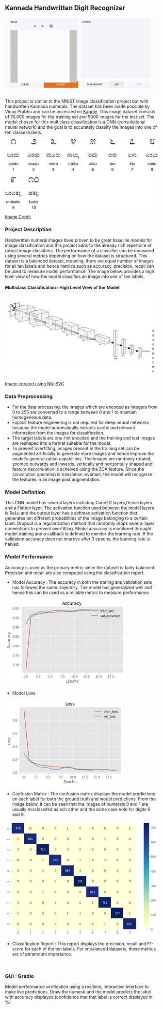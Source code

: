 ## Kannada Handwritten Digit Recognizer

![Alt Text](kannadadigits.gif)

This project is similar to the MNIST image classification project but with handwritten Kannada numerals. The dataset has been made possible by Vinay Prabhu and can be accessed on [Kaggle](https://www.kaggle.com/c/Kannada-MNIST). This image dataset consists of 70,000 images for the training set and 5000 images for the test set. The model chosen for this multiclass classification is a CNN (convolutional neural network) and the goal is to accurately classify the images into one of ten classes/labels. 

![Alt Text](kannada4.gif)

[Image Credit](https://omniglot.com/writing/kannada.htm)

### Project Description 

Handwritten numeral images have proven to be great baseline models for image classification and this project adds to the already rich repertoire of robust image classifiers. The performance of a classifier can be measured using several metrics depending on how the dataset is structured. This dataset is a balanced dataset, meaning, there are equal number of images for all ten labels and hence metrics such as accuracy, precision, recall can be used to measure model performance. 
The image below provides a high level view of how the model classifies an image into one of ten labels. 

#### Multiclass Classification : High Level View of the Model

![Alt Text](CNNML.png)

[Image created using NN-SVG](https://alexlenail.me/NN-SVG/)

### Data Preprocessing 

- For the data processing, the images which are encoded as integers from 0 to 255 are converted to a range between 0 and 1 to maintain homogeneous data. 
- Explicit feature engineering is not required for deep neural networks because the model automatically extracts useful and relevant information from the images for classification.
- The target labels are one-hot encoded and the training and test images are reshaped into a format suitable for the model. 
- To prevent overfitting, images present in the training set can be augmented artificially to generate more images and hence improve the model's generalization capabilities. The images are randomly rotated, zoomed outwards and inwards, vertically and horizontally shaped and feature decorrelation is acheived using the ZCA feature. Since the convolution operation is translation invariant, the model will recognize the features in an image post augmentation. 

### Model Definition 

This CNN model has several layers including Conv2D layers,Dense layers and a Flatten layer. 
The activation function used between the model layers is ReLu and the output layer has a softmax activation function that generates ten different probabilities of the image belonging to a certain label. Dropout is a regularization method that randomly drops several layer connections to prevent overfitting. Model accuracy is monitored throught model training and a callback is defined to monitor the learning rate. If the validation accuracy does not improve after 3 epochs, the leanring rate is halved. 

### Model Performance 

Accuracy is used as the primary metric since the dataset is fairly balanced. Precision and recall are also computed using the classification report. 

- Model Accuracy : The accuracy in both the traning ans validation sets has followed the same trajectory. The model has generalized well and hence this can be used as a reliable metric to measure performance.

![](accuracy.png)


- Model Loss

![](loss.png)

- Confusion Matrix : The confusion matrix displays the model predictions on each label for both the ground truth and model predictions. From the image below, it can be seen that the images of numerals 0 and 1 are usually misclassifed as ech other and the same case hold for digits 6 and 9. 

![](cm_k.png)

- Classification Report : This report displays the precision, recall and F1-score for each of the ten labels. For imbalanced datasets, these metrics are of paramount importance. 

![]()

### GUI : Gradio 

Model performance verification using a realtime, interactive interface to make live predictions. 
Draw the numeral and the model predicts the label with accuracy displayed.(confidence that that label is correct displayed in %) 
